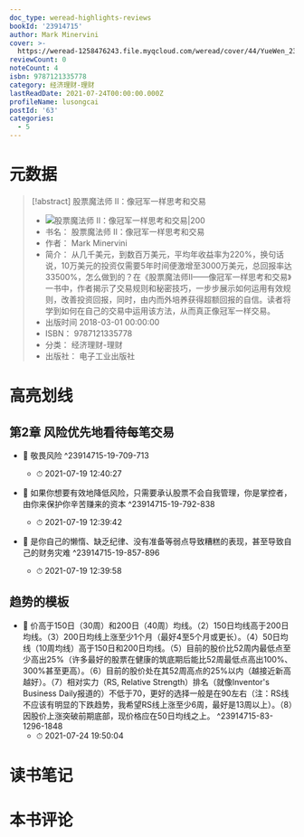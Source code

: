 ```yaml
---
doc_type: weread-highlights-reviews
bookId: '23914715'
author: Mark Minervini
cover: >-
  https://weread-1258476243.file.myqcloud.com/weread/cover/44/YueWen_23914715/t7_YueWen_23914715.jpg
reviewCount: 0
noteCount: 4
isbn: 9787121335778
category: 经济理财-理财
lastReadDate: 2021-07-24T00:00:00.000Z
profileName: lusongcai
postId: '63'
categories:
  - 5
---
```

# 元数据
> [!abstract] 股票魔法师 Ⅱ：像冠军一样思考和交易
> - ![ 股票魔法师 Ⅱ：像冠军一样思考和交易|200](https://weread-1258476243.file.myqcloud.com/weread/cover/44/YueWen_23914715/t7_YueWen_23914715.jpg)
> - 书名： 股票魔法师 Ⅱ：像冠军一样思考和交易
> - 作者： Mark Minervini
> - 简介： 从几千美元，到数百万美元，平均年收益率为220%，换句话说，10万美元的投资仅需要5年时间便激增至3000万美元，总回报率达33500%，怎么做到的？在《股票魔法师II——像冠军一样思考和交易》一书中，作者揭示了交易规则和秘密技巧，一步步展示如何运用有效规则，改善投资回报，同时，由内而外培养获得超额回报的自信。读者将学到如何在自己的交易中运用该方法，从而真正像冠军一样交易。
> - 出版时间 2018-03-01 00:00:00
> - ISBN： 9787121335778
> - 分类： 经济理财-理财
> - 出版社： 电子工业出版社

# 高亮划线

## 第2章 风险优先地看待每笔交易


- 📌 敬畏风险 ^23914715-19-709-713
    - ⏱ 2021-07-19 12:40:27 

- 📌 如果你想要有效地降低风险，只需要承认股票不会自我管理，你是掌控者，由你来保护你辛苦赚来的资本 ^23914715-19-792-838
    - ⏱ 2021-07-19 12:39:42 

- 📌 是你自己的懒惰、缺乏纪律、没有准备等弱点导致糟糕的表现，甚至导致自己的财务灾难 ^23914715-19-857-896
    - ⏱ 2021-07-19 12:39:58 
## 趋势的模板


- 📌 价高于150日（30周）和200日（40周）均线。（2）150日均线高于200日均线。（3）200日均线上涨至少1个月（最好4至5个月或更长）。（4）50日均线（10周均线）高于150日和200日均线。（5）目前的股价比52周内最低点至少高出25%（许多最好的股票在健康的筑底期后能比52周最低点高出100%、300%甚至更高）。（6）目前的股价处在其52周高点的25%以内（越接近新高越好）。（7）相对实力（RS, Relative Strength）排名（就像Inventor's Business Daily报道的）不低于70，更好的选择一般是在90左右（注：RS线不应该有明显的下跌趋势，我希望RS线上涨至少6周，最好是13周以上）。（8）因股价上涨突破前期底部，现价格应在50日均线之上。 ^23914715-83-1296-1848
    - ⏱ 2021-07-24 19:50:04 
# 读书笔记

# 本书评论
